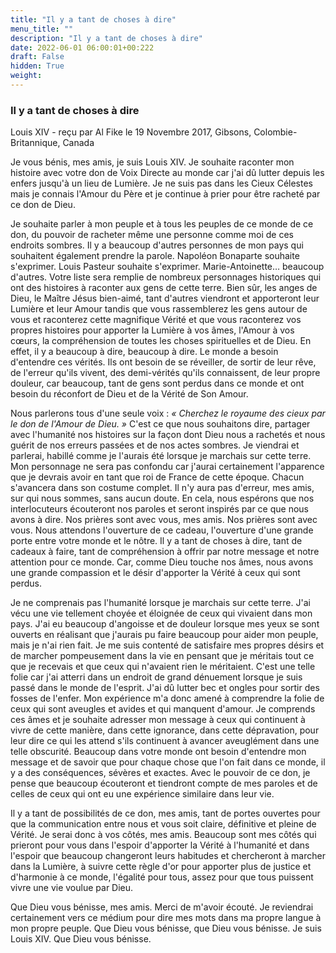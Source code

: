 ```yaml
---
title: "Il y a tant de choses à dire"
menu_title: ""
description: "Il y a tant de choses à dire"
date: 2022-06-01 06:00:01+00:222
draft: False
hidden: True
weight:
---
```

### Il y a tant de choses à dire

Louis XIV - reçu par Al Fike le 19 Novembre 2017, Gibsons, Colombie-Britannique, Canada

Je vous bénis, mes amis, je suis Louis XIV. Je souhaite raconter mon histoire avec votre don de Voix Directe au monde car j'ai dû lutter depuis les enfers jusqu'à un lieu de Lumière. Je ne suis pas dans les Cieux Célestes mais je connais l'Amour du Père et je continue à prier pour être racheté par ce don de Dieu.

Je souhaite parler à mon peuple et à tous les peuples de ce monde de ce don, du pouvoir de racheter même une personne comme moi de ces endroits sombres. Il y a beaucoup d'autres personnes de mon pays qui souhaitent également prendre la parole. Napoléon Bonaparte souhaite s'exprimer. Louis Pasteur souhaite s'exprimer. Marie-Antoinette… beaucoup d'autres. Votre liste sera remplie de nombreux personnages historiques qui ont des histoires à raconter aux gens de cette terre. Bien sûr, les anges de Dieu, le Maître Jésus bien-aimé, tant d'autres viendront et apporteront leur Lumière et leur Amour tandis que vous rassemblerez les gens autour de vous et raconterez cette magnifique Vérité et que vous raconterez vos propres histoires pour apporter la Lumière à vos âmes, l'Amour à vos cœurs, la compréhension de toutes les choses spirituelles et de Dieu. En effet, il y a beaucoup à dire, beaucoup à dire. Le monde a besoin d'entendre ces vérités. Ils ont besoin de se réveiller, de sortir de leur rêve, de l'erreur qu'ils vivent, des demi-vérités qu'ils connaissent, de leur propre douleur, car beaucoup, tant de gens sont perdus dans ce monde et ont besoin du réconfort de Dieu et de la Vérité de Son Amour.

Nous parlerons tous d'une seule voix :  *« Cherchez le royaume des cieux par le don de l'Amour de Dieu. »* C'est ce que nous souhaitons dire, partager avec l'humanité nos histoires sur la façon dont Dieu nous a rachetés et nous guérit de nos erreurs passées et de nos actes sombres. Je viendrai et parlerai, habillé comme je l'aurais été lorsque je marchais sur cette terre. Mon personnage ne sera pas confondu car j'aurai certainement l'apparence que je devrais avoir en tant que roi de France de cette époque. Chacun s'avancera dans son costume complet. Il n'y aura pas d'erreur, mes amis, sur qui nous sommes, sans aucun doute. En cela, nous espérons que nos interlocuteurs écouteront nos paroles et seront inspirés par ce que nous avons à dire. Nos prières sont avec vous, mes amis. Nos prières sont avec vous. Nous attendons l'ouverture de ce cadeau, l'ouverture d'une grande porte entre votre monde et le nôtre. Il y a tant de choses à dire, tant de cadeaux à faire, tant de compréhension à offrir par notre message et notre attention pour ce monde. Car, comme Dieu touche nos âmes, nous avons une grande compassion et le désir d'apporter la Vérité à ceux qui sont perdus.

Je ne comprenais pas l'humanité lorsque je marchais sur cette terre. J'ai vécu une vie tellement choyée et éloignée de ceux qui vivaient dans mon pays. J'ai eu beaucoup d'angoisse et de douleur lorsque mes yeux se sont ouverts en réalisant que j'aurais pu faire beaucoup pour aider mon peuple, mais je n'ai rien fait. Je me suis contenté de satisfaire mes propres désirs et de marcher pompeusement dans la vie en pensant que je méritais tout ce que je recevais et que ceux qui n'avaient rien le méritaient. C'est une telle folie car j'ai atterri dans un endroit de grand dénuement lorsque je suis passé dans le monde de l'esprit. J'ai dû lutter bec et ongles pour sortir des fosses de l'enfer. Mon expérience m'a donc amené à comprendre la folie de ceux qui sont aveugles et avides et qui manquent d'amour. Je comprends ces âmes et je souhaite adresser mon message à ceux qui continuent à vivre de cette manière, dans cette ignorance, dans cette dépravation, pour leur dire ce qui les attend s'ils continuent à avancer aveuglément dans une telle obscurité. Beaucoup dans votre monde ont besoin d'entendre mon message et de savoir que pour chaque chose que l'on fait dans ce monde, il y a des conséquences, sévères et exactes. Avec le pouvoir de ce don, je pense que beaucoup écouteront et tiendront compte de mes paroles et de celles de ceux qui ont eu une expérience similaire dans leur vie.

Il y a tant de possibilités de ce don, mes amis, tant de portes ouvertes pour que la communication entre nous et vous soit claire, définitive et pleine de Vérité. Je serai donc à vos côtés, mes amis. Beaucoup sont mes côtés qui prieront pour vous dans l'espoir d'apporter la Vérité à l'humanité et dans l'espoir que beaucoup changeront leurs habitudes et chercheront à marcher dans la Lumière, à suivre cette règle d'or pour apporter plus de justice et d'harmonie à ce monde, l'égalité pour tous, assez pour que tous puissent vivre une vie voulue par Dieu.

Que Dieu vous bénisse, mes amis. Merci de m'avoir écouté. Je reviendrai certainement vers ce médium pour dire mes mots dans ma propre langue à mon propre peuple. Que Dieu vous bénisse, que Dieu vous bénisse. Je suis Louis XIV. Que Dieu vous bénisse.
